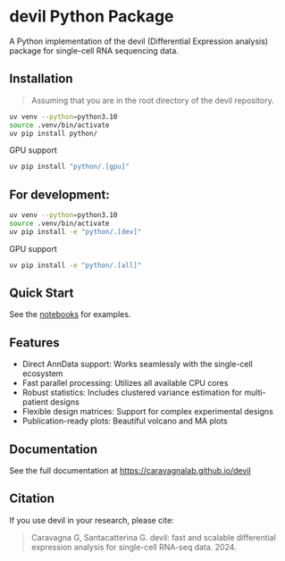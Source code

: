 # devil Python Package

A Python implementation of the devil (Differential Expression analysis) package for single-cell RNA sequencing data.


## Installation

> Assuming that you are in the root directory of the devil repository.

```bash
uv venv --python=python3.10
source .venv/bin/activate
uv pip install python/
```

GPU support

```bash
uv pip install "python/.[gpu]"
```

## For development:

```bash
uv venv --python=python3.10
source .venv/bin/activate
uv pip install -e "python/.[dev]"
```

GPU support

```bash
uv pip install -e "python/.[all]"
```

## Quick Start

See the [notebooks](notebooks) for examples.

## Features

- Direct AnnData support: Works seamlessly with the single-cell ecosystem
- Fast parallel processing: Utilizes all available CPU cores
- Robust statistics: Includes clustered variance estimation for multi-patient designs
- Flexible design matrices: Support for complex experimental designs
- Publication-ready plots: Beautiful volcano and MA plots

## Documentation

See the full documentation at https://caravagnalab.github.io/devil

## Citation

If you use devil in your research, please cite:

> Caravagna G, Santacatterina G. devil: fast and scalable differential 
> expression analysis for single-cell RNA-seq data. 2024.